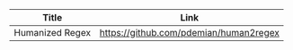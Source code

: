 
| Title           | Link                                   |
| --------------- | -------------------------------------- |
| Humanized Regex | https://github.com/pdemian/human2regex |

